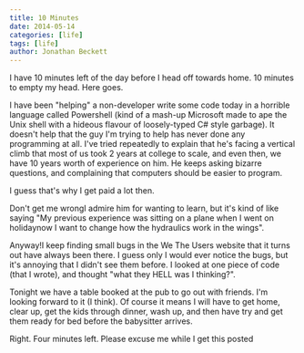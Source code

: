 ```yaml
---
title: 10 Minutes
date: 2014-05-14
categories: [life]
tags: [life]
author: Jonathan Beckett
---
```


I have 10 minutes left of the day before I head off towards home. 10 minutes to empty my head. Here goes.

I have been "helping" a non-developer write some code today in a horrible language called Powershell (kind of a mash-up Microsoft made to ape the Unix shell with a hideous flavour of loosely-typed C# style garbage). It doesn't help that the guy I'm trying to help has never done any programming at all. I've tried repeatedly to explain that he's facing a vertical climb that most of us took 2 years at college to scale, and even then, we have 10 years worth of experience on him. He keeps asking bizarre questions, and complaining that computers should be easier to program.

I guess that's why I get paid a lot then.

Don't get me wrongI admire him for wanting to learn, but it's kind of like saying "My previous experience was sitting on a plane when I went on holidaynow I want to change how the hydraulics work in the wings".

Anyway!I keep finding small bugs in the We The Users website that it turns out have always been there. I guess only I would ever notice the bugs, but it's annoying that I didn't see them before. I looked at one piece of code (that I wrote), and thought "what they HELL was I thinking?".

Tonight we have a table booked at the pub to go out with friends. I'm looking forward to it (I think). Of course it means I will have to get home, clear up, get the kids through dinner, wash up, and then have try and get them ready for bed before the babysitter arrives.

Right. Four minutes left. Please excuse me while I get this posted